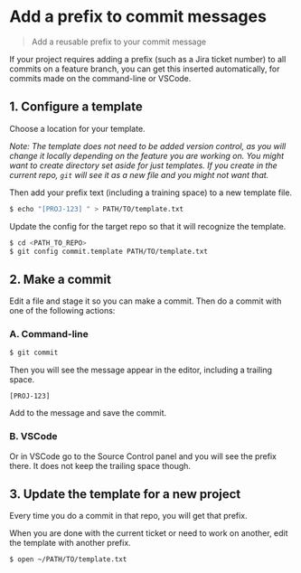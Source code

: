 # Add a prefix to commit messages
> Add a reusable prefix to your commit message

If your project requires adding a prefix (such as a Jira ticket number) to all commits on a feature branch, you can get this inserted automatically, for commits made on the command-line or VSCode.


## 1. Configure a template

Choose a location for your template.

_Note: The template does not need to be added version control, as you will change it locally depending on the feature you are working on. You might want to create directory set aside for just templates. If you create in the current repo, `git` will see it as a new file and you might not want that._

Then add your prefix text (including a training space) to a new template file.

```bash
$ echo "[PROJ-123] " > PATH/TO/template.txt
```

Update the config for the target repo so that it will recognize the template.

```bash
$ cd <PATH_TO_REPO>
$ git config commit.template PATH/TO/template.txt
```


## 2. Make a commit

Edit a file and stage it so you can make a commit. Then do a commit with one of the following actions: 


### A. Command-line

```bash
$ git commit
```

Then you will see the message appear in the editor, including a trailing space.

```
[PROJ-123]
```

Add to the message and save the commit.


### B. VSCode

Or in VSCode go to the Source Control panel and you will see the prefix there. It does not keep the trailing space though.


## 3. Update the template for a new project

Every time you do a commit in that repo, you will get that prefix.

When you are done with the current ticket or need to work on another, edit the template with another prefix.

```bash
$ open ~/PATH/TO/template.txt
```
